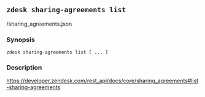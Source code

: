 ## `zdesk sharing-agreements list`

/sharing_agreements.json

### Synopsis

    zdesk sharing-agreements list [ ... ]

### Description

https://developer.zendesk.com/rest_api/docs/core/sharing_agreements#list-sharing-agreements

